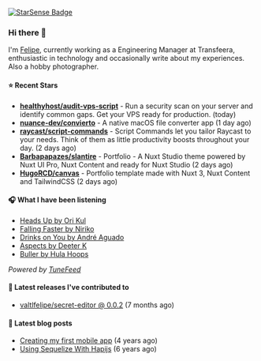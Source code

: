 <a href="https://starsense.app/developer-types" target="_blank"><img src="https://starsense.app/api/badge/?user=valtlfelipe" alt="StarSense Badge"></a>

### Hi there 👋

I'm [Felipe](https://felipevm.com), currently working as a Engineering Manager at Transfeera, enthusiastic in technology and occasionally write about my experiences. Also a hobby photographer.

#### ⭐ Recent Stars
- **[healthyhost/audit-vps-script](https://github.com/healthyhost/audit-vps-script)** - Run a security scan on your server and identify common gaps. Get your VPS ready for production. (today)
- **[nuance-dev/convierto](https://github.com/nuance-dev/convierto)** - A native macOS file converter app (1 day ago)
- **[raycast/script-commands](https://github.com/raycast/script-commands)** - Script Commands let you tailor Raycast to your needs. Think of them as little productivity boosts throughout your day. (2 days ago)
- **[Barbapapazes/slantire](https://github.com/Barbapapazes/slantire)** - Portfolio - A Nuxt Studio theme powered by Nuxt UI Pro, Nuxt Content and ready for Nuxt Studio (2 days ago)
- **[HugoRCD/canvas](https://github.com/HugoRCD/canvas)** - Portfolio template made with Nuxt 3, Nuxt Content and TailwindCSS (2 days ago)

#### 🎧 What I have been listening
- [Heads Up by Ori Kul](https://open.spotify.com/track/2FTO3XZkp89p0CgbGYzwZf)
- [Falling Faster by Niriko](https://open.spotify.com/track/3YWosF4fKAHglIoSaWUvFy)
- [Drinks on You by André Aguado](https://open.spotify.com/track/07YhBKi2jQhDp7FhRTlmeD)
- [Aspects by Deeter K](https://open.spotify.com/track/1gH6zJntHHkQLLcCBjSG1H)
- [Buller by Hula Hoops](https://open.spotify.com/track/4cKxVvow3Rd7cb6yAs7kgp)

_Powered by [TuneFeed](https://tunefeed.app?ref=valtlfelipe-gh-profile)_ 

#### 🚀 Latest releases I've contributed to


- [valtlfelipe/secret-editor @ 0.0.2](https://github.com/valtlfelipe/secret-editor/releases/tag/0.0.2) (7 months ago)

#### 📄 Latest blog posts
- [Creating my first mobile app](https://felipevm.com/posts/creating-my-first-mobile-app/) (4 years ago)
- [Using Sequelize With Hapijs](https://felipevm.com/posts/using-sequelize-with-hapijs/) (6 years ago)
